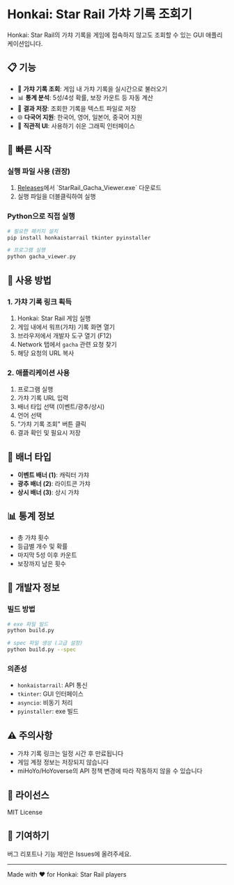 # Honkai: Star Rail 가챠 기록 조회기

Honkai: Star Rail의 가챠 기록을 게임에 접속하지 않고도 조회할 수 있는 GUI 애플리케이션입니다.

## 📋 기능

- 🎯 **가챠 기록 조회**: 게임 내 가챠 기록을 실시간으로 불러오기
- 📊 **통계 분석**: 5성/4성 확률, 보장 카운트 등 자동 계산
- 💾 **결과 저장**: 조회한 기록을 텍스트 파일로 저장
- 🌐 **다국어 지원**: 한국어, 영어, 일본어, 중국어 지원
- 🎨 **직관적 UI**: 사용하기 쉬운 그래픽 인터페이스

## 🚀 빠른 시작

### 실행 파일 사용 (권장)
1. [Releases]([https://github.com/your-repo/releases](https://github.com/seunghoon4176/starrail-gacha-tracker/releases))에서 `StarRail_Gacha_Viewer.exe` 다운로드
2. 실행 파일을 더블클릭하여 실행

### Python으로 직접 실행
```bash
# 필요한 패키지 설치
pip install honkaistarrail tkinter pyinstaller

# 프로그램 실행
python gacha_viewer.py
```

## 📖 사용 방법

### 1. 가챠 기록 링크 획득
1. Honkai: Star Rail 게임 실행
2. 게임 내에서 워프(가챠) 기록 화면 열기
3. 브라우저에서 개발자 도구 열기 (F12)
4. Network 탭에서 `gacha` 관련 요청 찾기
5. 해당 요청의 URL 복사

### 2. 애플리케이션 사용
1. 프로그램 실행
2. 가챠 기록 URL 입력
3. 배너 타입 선택 (이벤트/광추/상시)
4. 언어 선택
5. "가챠 기록 조회" 버튼 클릭
6. 결과 확인 및 필요시 저장

## 🎯 배너 타입
- **이벤트 배너 (1)**: 캐릭터 가챠
- **광추 배너 (2)**: 라이트콘 가챠  
- **상시 배너 (3)**: 상시 가챠

## 📊 통계 정보
- 총 가챠 횟수
- 등급별 개수 및 확률
- 마지막 5성 이후 카운트
- 보장까지 남은 횟수

## 🔧 개발자 정보

### 빌드 방법
```bash
# exe 파일 빌드
python build.py

# spec 파일 생성 (고급 설정)
python build.py --spec
```

### 의존성
- `honkaistarrail`: API 통신
- `tkinter`: GUI 인터페이스
- `asyncio`: 비동기 처리
- `pyinstaller`: exe 빌드

## ⚠️ 주의사항
- 가챠 기록 링크는 일정 시간 후 만료됩니다
- 게임 계정 정보는 저장되지 않습니다
- miHoYo/HoYoverse의 API 정책 변경에 따라 작동하지 않을 수 있습니다

## 📝 라이선스
MIT License

## 🤝 기여하기
버그 리포트나 기능 제안은 Issues에 올려주세요.

---
Made with ❤️ for Honkai: Star Rail players

